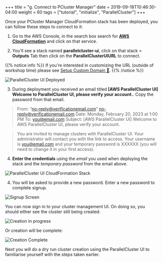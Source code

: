 +++
title = "g. Connect to PCluster Manager"
date = 2019-09-18T10:46:30-04:00
weight = 60
tags = ["tutorial", "initialize", "ParallelCluster"]
+++

Once your PCluster Manager CloudFormation stack has been deployed, you can follow these steps to connect to it:

1. Go to the AWS Console, in the search box search for [**AWS CloudFormation**](https://console.aws.amazon.com/cloudformation/home) and click on that service.

2. You'll see a stack named **parallelcluster-ui**, click on that stack > **Outputs** Tab then click on the **ParallelClusterUIURL** to connect.

{{% notice info %}}
If you're interested in customizing the URL (outside of workshop time) please see [Setup Custom Domain 🔗](https://pcluster.cloud/02-tutorials/08-custom-domain.html).
{{% /notice %}}

![ParallelCluster UI Deployed](/images/hpc-aws-parallelcluster-workshop/lab1-pcluster-workshop-07-pcluster-deployed.png)

3. During deployment you received an email titled **[AWS ParallelCluster UI] Welcome to ParallelCluster UI, please verify your account.**. Copy the password from that email.

> From: “no-reply@verificationemail.com” no-reply@verificationemail.com Date: Monday, February 20, 2023 at 1:00 PM To: you@email.com Subject: [AWS ParallelCluster UI] Welcome to AWS ParallelCluster UI, please verify your account.

> You are invited to manage clusters with ParallelCluster UI. Your administrator will contact you with the link to access. Your username is you@email.com and your temporary password is XXXXXX (you will need to change it in your first access).
4. **Enter the credentials**  using the *email* you used when deploying the stack and the *temporary password* from the email above.

![ParallelCluster UI CloudFormation Stack](/images/hpc-aws-parallelcluster-workshop/lab1-pcluster-workshop-07-pcmanager-creds.png)

4. You will be asked to provide a new password. Enter a new password to complete signup.

![Signup Screen](/images/hpc-aws-parallelcluster-workshop/lab1-pcluster-workshop-07-signup.png)

You can now sign in to your cluster management UI. On doing so, you should either see the cluster still being created:

![Creation in progress](/images/hpc-aws-parallelcluster-workshop/lab1-pcluster-workshop-07-cluster-creation-in-progress.png)

Or creation will be complete:

![Creation Complete](/images/hpc-aws-parallelcluster-workshop/lab1-pcluster-workshop-07-cluster-creation-complete.png)

Next you will do a dry run cluster creation using the ParallelCluster UI to familiarise yourself with the steps taken earlier.